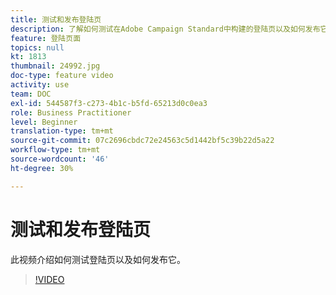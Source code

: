 ```yaml
---
title: 测试和发布登陆页
description: 了解如何测试在Adobe Campaign Standard中构建的登陆页以及如何发布它。
feature: 登陆页面
topics: null
kt: 1813
thumbnail: 24992.jpg
doc-type: feature video
activity: use
team: DOC
exl-id: 544587f3-c273-4b1c-b5fd-65213d0c0ea3
role: Business Practitioner
level: Beginner
translation-type: tm+mt
source-git-commit: 07c2696cbdc72e24563c5d1442bf5c39b22d5a22
workflow-type: tm+mt
source-wordcount: '46'
ht-degree: 30%

---
```


# 测试和发布登陆页

此视频介绍如何测试登陆页以及如何发布它。

>[!VIDEO](https://video.tv.adobe.com/v/24092?quality=12)
